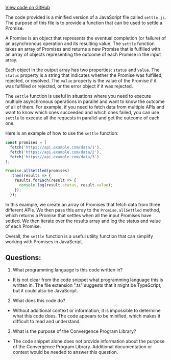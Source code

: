 [View code on GitHub](https://github.com/convergence-rfq/convergence-program-library/rfq/js/generated/instructions/settle.js.map)

The code provided is a minified version of a JavaScript file called `settle.js`. The purpose of this file is to provide a function that can be used to settle a Promise. 

A Promise is an object that represents the eventual completion (or failure) of an asynchronous operation and its resulting value. The `settle` function takes an array of Promises and returns a new Promise that is fulfilled with an array of objects representing the outcome of each Promise in the input array. 

Each object in the output array has two properties: `status` and `value`. The `status` property is a string that indicates whether the Promise was fulfilled, rejected, or resolved. The `value` property is the value of the Promise if it was fulfilled or rejected, or the error object if it was rejected. 

The `settle` function is useful in situations where you need to execute multiple asynchronous operations in parallel and want to know the outcome of all of them. For example, if you need to fetch data from multiple APIs and want to know which ones succeeded and which ones failed, you can use `settle` to execute all the requests in parallel and get the outcome of each one. 

Here is an example of how to use the `settle` function:

```javascript
const promises = [
  fetch('https://api.example.com/data/1'),
  fetch('https://api.example.com/data/2'),
  fetch('https://api.example.com/data/3')
];

Promise.allSettled(promises)
  .then(results => {
    results.forEach(result => {
      console.log(result.status, result.value);
    });
  });
```

In this example, we create an array of Promises that fetch data from three different APIs. We then pass this array to the `Promise.allSettled` method, which returns a Promise that settles when all the input Promises have settled. We then iterate over the results array and log the status and value of each Promise. 

Overall, the `settle` function is a useful utility function that can simplify working with Promises in JavaScript.
## Questions: 
 1. What programming language is this code written in?
- It is not clear from the code snippet what programming language this is written in. The file extension ".ts" suggests that it might be TypeScript, but it could also be JavaScript.

2. What does this code do?
- Without additional context or information, it is impossible to determine what this code does. The code appears to be minified, which makes it difficult to read and understand.

3. What is the purpose of the Convergence Program Library?
- The code snippet alone does not provide information about the purpose of the Convergence Program Library. Additional documentation or context would be needed to answer this question.